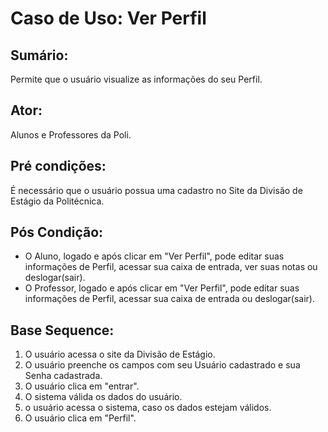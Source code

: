 # Caso de Uso: Ver Perfil

## Sumário: 
Permite que o usuário visualize as informações do seu Perfil.

## Ator:
Alunos e Professores da Poli.

## Pré condições:
É necessário que o usuário possua uma cadastro no Site da Divisão de Estágio da Politécnica.

## Pós Condição:
* O Aluno, logado e após clicar em "Ver Perfil", pode editar suas informações de Perfil, acessar sua caixa de entrada, ver suas notas ou deslogar(sair).
* O Professor, logado e após clicar em "Ver Perfil", pode editar suas informações de Perfil, acessar sua caixa de entrada ou deslogar(sair).

## Base Sequence:
1. O usuário acessa o site da Divisão de Estágio.
2. O usuário preenche os campos com seu Usuário cadastrado e sua Senha cadastrada.
3. O usuário clica em "entrar".
4. O sistema válida os dados do usuário.
5. o usuário acessa o sistema, caso os dados estejam válidos.
6. O usuário clica em "Perfil".
